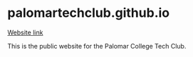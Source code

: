 # palomartechclub.github.io

<a href="palomartechclub.github.io">Website link</a>

This is the public website for the Palomar College Tech Club.

